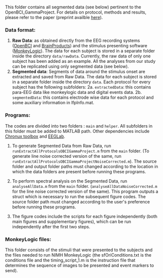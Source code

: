 This folder contains all segmented data (see below) pertinent to the OpenBCI_GammaProject. For details on protocol, methods and results, please refer to the paper (preprint availble [here](https://doi.org/10.1101/2021.11.16.468841)).

### Data format:

1. **Raw Data**: as obtained directly from the EEG recording systems ([OpenBCI](https://openbci.com/) and [BrainProducts](https://www.brainproducts.com/)) and the stimulus presenting software ([MonkeyLogic](https://monkeylogic.nimh.nih.gov/)). The data for each subject is stored in a separate folder inside the directory `data/rawData`. Currently, the raw data of only one subject has been added as an example. All the analyses from our study can be replicated using only segmented data (see below).
2. **Segmented data**: Segments of data around the stimulus onset are extracted and saved from Raw Data. The data for each subject is stored in a separate folder inside the directory `data`. Each protocol for every subject has the following subfolders:
    2a. `extractedData`: this contains para-EEG data like monkeylogic data and digital events data.
    2b. `segmentedData`: this contains electrode wise data for each protocol and some auxiliary information in lfpInfo.mat.

### Programs:

The codes are divided into two folders : `main` and `helper`. All subfolders in this folder must be added to MATLAB path. Other dependencies include [Chronux toolbox](http://chronux.org/) and [EEGLab](https://sccn.ucsd.edu/~scott/ica.html).

1. To generate Segmented Data from Raw Data, run `runExtractAllProtocolsOBCIGammaProject.m` from the `main` folder. (To generate line noise corrected version of the same, run `runExtractAllProtocolsOBCIGammaProjectNoiseCorrected.m`). The source folder and output folder paths must changed according to the location in which the data folders are present before running these programs.

2. To perform spectral analysis on the Segmented Data, run `analyseAllData.m` from the `main` folder. (`analyseAllDataNoiseCorrected.m` for the line noise corrected version of the same). This program outputs a struct which is necessary to run the subsequent figure codes. The source folder path must changed according to the user's preference before running these programs.

3. The figure codes include the scripts for each figure independently (both main figures and supplementary figures), which can be run independently after the first two steps.

### MonkeyLogic files:

This folder consists of the stimuli that were presented to the subjects and the files needed to run NIMH MonkeyLogic (the sfOriConditions.txt is the conditions file and the timing_script_1.m is the instruction file that determines the sequence of images to be presented and event markers to send).